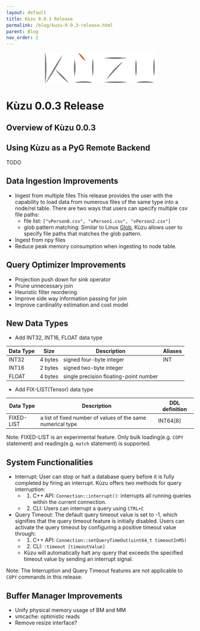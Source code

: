 ```yaml
---
layout: default
title: Kùzu 0.0.3 Release
permalink: /blog/kuzu-0.0.3-release.html
parent: Blog
nav_order: 2
---
```


<p align="center">
  <a href="https://github.com/kuzudb/kuzu"><img src="/img/kuzu-logo.png" width="300"></a>
</p>

<p align="center">
  <a href="https://github.com/kuzudb/kuzu" class="btn fs-5 mb-4 mb-md-0"><i class="fa-brands fa-github"></i></a>
  <a href="https://join.slack.com/t/kuzudb/shared_invite/zt-1qgxnn8ed-9LL7rfKozijOtvw5HyWDlQ" class="btn fs-5 mb-4 mb-md-0"><i class="fa-brands fa-slack"></i></a>
  <a href="https://twitter.com/kuzudb" class="btn fs-5 mb-4 mb-md-0"><i class="fa-brands fa-twitter"></i></a>
</p>

# Kùzu 0.0.3 Release

## Overview of Kùzu 0.0.3

## Using Kùzu as a PyG Remote Backend
TODO

## Data Ingestion Improvements
- Ingest from multiple files
  This release provides the user with the capability to load data from numerous files of the same type into a node/rel table. There are two ways that users can specify multiple csv file paths:
  - file list: `["vPerson0.csv", "vPerson1.csv", "vPerson2.csv"]`
  - glob pattern matching: Similar to Linux [Glob](https://man7.org/linux/man-pages/man7/glob.7.html), Kùzu allows user to specify file paths that matches the glob pattern.
- Ingest from npy files
- Reduce peak memory consumption when ingesting to node table.

## Query Optimizer Improvements
- Projection push down for sink operator 
- Prune unnecessary join
- Heuristic filter reordering
- Improve side way information passing for join
- Improve cardinality estimation and cost model

## New Data Types
- Add INT32, INT16, FLOAT data type

| Data Type | Size | Description | Aliases |
| --- | --- | --- | --- | 
| INT32| 4 bytes | signed four-byte integer | INT |
| INT16| 2 bytes | signed two-byte integer | |
| FLOAT | 4 bytes | single precision floating-point number | |

- Add FIX-LIST(Tensor) data type 

| Data Type | Description | DDL definition |
| --- | --- | --- | 
| FIXED-LIST | a list of fixed number of values of the same numerical type | INT64[8] |

Note: FIXED-LIST is an experimental feature. Only bulk loading(e.g. `COPY` statement) and reading(e.g. `match` statement) is supported.

## System Functionalities
- Interrupt: User can stop or halt a database query before it is fully completed by firing an interrupt. Kùzu offers two methods for query interruption:
  - 1. C++ API: `Connection::interrupt()`: interrupts all running queries within the current connection.
  - 2. CLI: Users can interrupt a query using `CTRL+C`
- Query Timeout: The default query timeout value is set to -1, which signifies that the query timeout feature is initially disabled. Users can activate the query timeout by configuring a positive timeout value through:
  - 1. C++ API: `Connection::setQueryTimeOut(uint64_t timeoutInMS)`
  - 2. CLI: `:timeout [timeoutValue]`
  - Kùzu will automatically halt any query that exceeds the specified timeout value by sending an interrupt signal. 

Note: The Interruption and Query Timeout features are not applicable to `COPY` commands in this release.

## Buffer Manager Improvements
- Unify physical memory usage of BM and MM
- vmcache: optimistic reads
- Remove resize interface?
